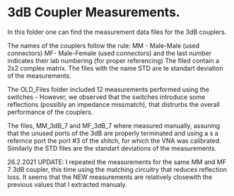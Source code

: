 # 3dB Coupler Measurements.

In this folder one can find the measurement data files for the 3dB couplers. 

The names of the couplers follow the rule:
MM - Male-Male (used connectors)
MF- Male-Female (used connectors)
and the last number indicates their lab numbering (for proper referencing)
The filed contain a 2x2 complex matrix. The files with the name STD are te standart deviation of the measurements.  

The OLD_Files folder included 12 measurements performed using the switches - However, we observed that the switches introduce some reflections (possibly an impedance missmatch), that distrurbs the overall performance of the couplers. 

The files, MM_3dB_7 and MF_3dB_7 where measured manually, assuning that the unused ports of the 3dB are properly terminated and using a s a refernce port the port #3 of the shitch, for which the VNA was calibrated. 
Similarly the STD files are the standart deviations of the measurements. 



26.2.2021 UPDATE: I repeated the measurements for the same MM and MF 7 3dB coupler, this time using the matching circuitry that reduces reflection loss. It seems that the NEW measurements are relatively closewith the previous values that I extracted manualy. 